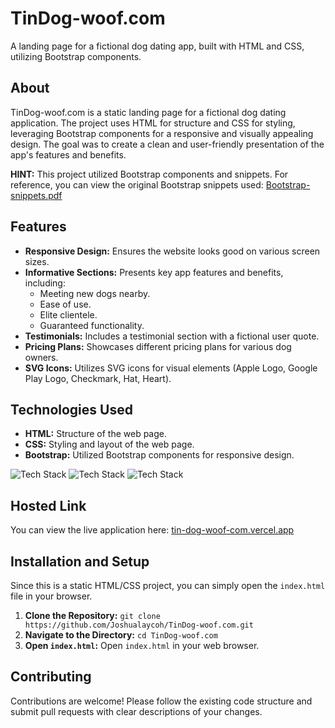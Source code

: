# TinDog-woof.com

A landing page for a fictional dog dating app, built with HTML and CSS, utilizing Bootstrap components.

## About

TinDog-woof.com is a static landing page for a fictional dog dating application. The project uses HTML for structure and CSS for styling, leveraging Bootstrap components for a responsive and visually appealing design. The goal was to create a clean and user-friendly presentation of the app's features and benefits.

**HINT:** This project utilized Bootstrap components and snippets. For reference, you can view the original Bootstrap snippets used: [Bootstrap-snippets.pdf](https://github.com/appbrewery/tindog/blob/main/Bootstrap-snippets.pdf)

## Features

-   **Responsive Design:** Ensures the website looks good on various screen sizes.
-   **Informative Sections:** Presents key app features and benefits, including:
    -   Meeting new dogs nearby.
    -   Ease of use.
    -   Elite clientele.
    -   Guaranteed functionality.
-   **Testimonials:** Includes a testimonial section with a fictional user quote.
-   **Pricing Plans:** Showcases different pricing plans for various dog owners.
-   **SVG Icons:** Utilizes SVG icons for visual elements (Apple Logo, Google Play Logo, Checkmark, Hat, Heart).

## Technologies Used

-   **HTML:** Structure of the web page.
-   **CSS:** Styling and layout of the web page.
-   **Bootstrap:** Utilized Bootstrap components for responsive design.

![Tech Stack](https://img.shields.io/badge/HTML-E34F26?style=for-the-badge&logo=html5&logoColor=white)
![Tech Stack](https://img.shields.io/badge/CSS-1572B6?style=for-the-badge&logo=css3&logoColor=white)
![Tech Stack](https://img.shields.io/badge/Bootstrap-7952B3?style=for-the-badge&logo=bootstrap&logoColor=white)

## Hosted Link

You can view the live application here: [tin-dog-woof-com.vercel.app](https://tin-dog-woof-com.vercel.app)

## Installation and Setup

Since this is a static HTML/CSS project, you can simply open the `index.html` file in your browser.

1.  **Clone the Repository:** `git clone https://github.com/Joshualaycoh/TinDog-woof.com.git`
2.  **Navigate to the Directory:** `cd TinDog-woof.com`
3.  **Open `index.html`:** Open `index.html` in your web browser.

## Contributing

Contributions are welcome! Please follow the existing code structure and submit pull requests with clear descriptions of your changes.
